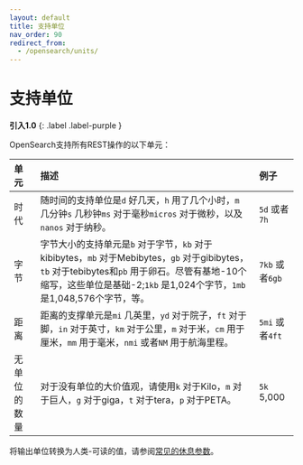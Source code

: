 ```yaml
---
layout: default
title: 支持单位
nav_order: 90
redirect_from:
  - /opensearch/units/
---
```


# 支持单位
**引入1.0**
{: .label .label-purple }

OpenSearch支持所有REST操作的以下单元：

单元| 描述| 例子
:--- | :--- | :---
时代| 随时间的支持单位是`d` 好几天，`h` 用了几个小时，`m` 几分钟`s` 几秒钟`ms` 对于毫秒`micros` 对于微秒，以及`nanos` 对于纳秒。| `5d` 或者`7h`
字节| 字节大小的支持单元是`b` 对于字节，`kb` 对于kibibytes，`mb` 对于Mebibytes，`gb` 对于gibibytes，`tb` 对于tebibytes和`pb` 用于卵石。尽管有基地-10个缩写，这些单位是基础-2;`1kb` 是1,024个字节，`1mb` 是1,048,576个字节，等。| `7kb` 或者`6gb`
距离| 距离的支撑单元是`mi` 几英里，`yd` 对于院子，`ft` 对于脚，`in` 对于英寸，`km` 对于公里，`m` 对于米，`cm` 用于厘米，`mm` 用于毫米，`nmi` 或者`NM` 用于航海里程。| `5mi` 或者`4ft`
无单位的数量| 对于没有单位的大价值观，请使用`k` 对于Kilo，`m` 对于巨人，`g` 对于giga，`t` 对于tera，`p` 对于PETA。| `5k` 5,000

将输出单位转换为人类-可读的值，请参阅[常见的休息参数]({{site.url}}{{site.baseurl}}/opensearch/common-parameters/)。

